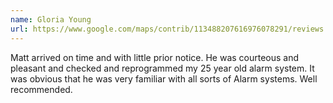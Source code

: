 ```yaml
---
name: Gloria Young
url: https://www.google.com/maps/contrib/113488207616976078291/reviews
---
```


Matt arrived on time and with little prior notice. He was courteous and pleasant and checked and reprogrammed my 25 year old alarm system. It was obvious that he was very familiar with all sorts of Alarm systems. Well recommended.
